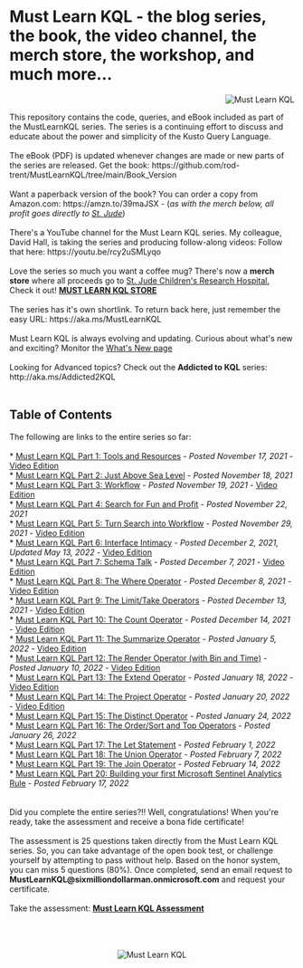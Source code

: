 # Must Learn KQL - the blog series, the book, the video channel, the merch store, the workshop, and much more...<br>
<p align="right"><img src="https://github.com/rod-trent/MustLearnKQL/blob/main/Series_Images/MustLearnKQLBannerSmallSmall.png" alt="Must Learn KQL"></center></p>
This repository contains the code, queries, and eBook included as part of the MustLearnKQL series. The series is a continuing effort to discuss and educate about the power and simplicity of the Kusto Query Language.<br><br>
The eBook (PDF) is updated whenever changes are made or new parts of the series are released. Get the book: https://github.com/rod-trent/MustLearnKQL/tree/main/Book_Version
<br><br>
Want a paperback version of the book? You can order a copy from Amazon.com: https://amzn.to/39maJSX - (<i>as with the merch below, all profit goes directly to <a href="https://www.stjude.org/" target="_blank">St. Jude</a></i>)
<br><br>
There's a YouTube channel for the Must Learn KQL series. My colleague, David Hall, is taking the series and producing follow-along videos: Follow that here: https://youtu.be/rcy2uSMLyqo  
<br><br>
Love the series so much you want a coffee mug? There's now a <b>merch store</b> where all proceeds go to <a href="https://www.stjude.org/" target="_blank">St. Jude Children's Research Hospital.</a> Check it out! <b><a href="https://must-learn-kql.creator-spring.com" target="_blank">MUST LEARN KQL STORE</a></b>
<br><br>
The series has it's own shortlink. To return back here, just remember the easy URL:  https://aka.ms/MustLearnKQL
<br><br>
Must Learn KQL is always evolving and updating. Curious about what's new and exciting? Monitor the <a href="https://github.com/rod-trent/MustLearnKQL/blob/main/WhatsNew.md" target="_blank">What's New page</a>
<br><br>
Looking for Advanced topics? Check out the <b>Addicted to KQL</b> series: http://aka.ms/Addicted2KQL
<br><br>
<b><h2>Table of Contents</h2></b>
The following are links to the entire series so far:
<br><br>
* <a href="https://azurecloudai.blog/2021/11/17/must-learn-kql-part-1-tools-and-resources/" target="_blank">Must Learn KQL Part 1: Tools and Resources</a> - <i>Posted November 17, 2021</i> - <a href="https://youtu.be/rcy2uSMLyqo" target="_blank">Video Edition</a><br>
* <a href="https://azurecloudai.blog/2021/11/18/must-learn-kql-part-2-just-above-sea-level/" target="_blank">Must Learn KQL Part 2: Just Above Sea Level</a> - <i>Posted November 18, 2021</i><br>
* <a href="https://azurecloudai.blog/2021/11/19/must-learn-kql-part-3-workflow/" target="_blank">Must Learn KQL Part 3: Workflow</a> - <i>Posted November 19, 2021</i> - <a href="https://youtu.be/Ga9ZABXtYWM" target="_blank">Video Edition</a><br>
* <a href="https://azurecloudai.blog/2021/11/22/must-learn-kql-part-4-search-for-fun-and-profit/" target="_blank">Must Learn KQL Part 4: Search for Fun and Profit</a> - <i>Posted November 22, 2021</i><br>
* <a href="https://azurecloudai.blog/2021/11/29/must-learn-kql-part-5-turn-search-into-workflow/" target="_blank">Must Learn KQL Part 5: Turn Search into Workflow</a> - <i>Posted November 29, 2021</i> - <a href="https://youtu.be/uugHEu4v0bw" target="_blank">Video Edition</a><br>
* <a href="https://azurecloudai.blog/2021/12/02/must-learn-kql-part-6-interface-intimacy/" target="_blank">Must Learn KQL Part 6: Interface Intimacy</a> - <i>Posted December 2, 2021, Updated May 13, 2022</i> - <a href="https://youtu.be/h18G8s1biXA" target="_blank">Video Edition</a><br>
* <a href="https://azurecloudai.blog/2021/12/07/must-learn-kql-part-7-schema-talk/" target="_blank">Must Learn KQL Part 7: Schema Talk</a> - <i>Posted December 7, 2021</i> - <a href="https://youtu.be/VdjVv63n3Vc" target="_blank">Video Edition</a><br>
* <a href="https://azurecloudai.blog/2021/12/08/must-learn-kql-part-8-the-where-operator/" target="_blank">Must Learn KQL Part 8: The Where Operator</a> - <i>Posted December 8, 2021</i> - <a href="https://youtu.be/dBmCNXgpjWM" target="_blank">Video Edition</a><br>
* <a href="https://azurecloudai.blog/2021/12/13/must-learn-kql-part-9-the-limit-and-take-operators/" target="_blank">Must Learn KQL Part 9: The Limit/Take Operators</a> - <i>Posted December 13, 2021</i> - <a href="https://youtu.be/CJT-cR1Lfzo" target="_blank">Video Edition</a><br>
* <a href="https://azurecloudai.blog/2021/12/14/must-learn-kql-part-10-the-count-operator/" target="_blank">Must Learn KQL Part 10: The Count Operator</a> - <i>Posted December 14, 2021</i> - <a href="https://youtu.be/Cc7CcTXok2s" target="_blank">Video Edition</a><br>
* <a href="https://azurecloudai.blog/2022/01/05/must-learn-kql-part-11-the-summarize-operator/" target="_blank">Must Learn KQL Part 11: The Summarize Operator</a> - <i>Posted January 5, 2022</i> - <a href="https://youtu.be/J3GJ81KsjHQ" target="_blank">Video Edition</a><br>
* <a href="https://azurecloudai.blog/2022/01/10/must-learn-kql-part-12-the-render-operator/" target="_blank">Must Learn KQL Part 12: The Render Operator (with Bin and Time)</a> - <i>Posted January 10, 2022</i> - <a href="https://youtu.be/yY3IMWRwOmM" target="_blank">Video Edition</a><br>
* <a href="https://azurecloudai.blog/2022/01/18/must-learn-kql-part-13-the-extend-operator/" target="_blank">Must Learn KQL Part 13: The Extend Operator</a> - <i>Posted January 18, 2022</i> - <a href="https://youtu.be/W4v1u7enWHc" target="_blank">Video Edition</a><br>
* <a href="https://azurecloudai.blog/2022/01/20/must-learn-kql-part-14-the-project-operator/" target="_blank">Must Learn KQL Part 14: The Project Operator</a> - <i>Posted January 20, 2022</i> - <a href="https://www.youtube.com/watch?v=KYxxW82FAyA" target="_blank">Video Edition</a><br>
* <a href="https://azurecloudai.blog/2022/01/24/must-learn-kql-part-15-the-distinct-operator/" target="_blank">Must Learn KQL Part 15: The Distinct Operator</a> - <i>Posted January 24, 2022</i><br>
* <a href="https://azurecloudai.blog/2022/01/26/must-learn-kql-part-16-the-order-sort-and-top-operators/" target="_blank">Must Learn KQL Part 16: The Order/Sort and Top Operators</a> - <i>Posted January 26, 2022</i><br>
* <a href="https://azurecloudai.blog/2022/02/01/must-learn-kql-part-17-the-let-statement/" target="_blank">Must Learn KQL Part 17: The Let Statement</a> - <i>Posted February 1, 2022</i><br> 
* <a href="https://azurecloudai.blog/2022/02/07/must-learn-kql-part-18-the-union-operator/" target="_blank">Must Learn KQL Part 18: The Union Operator</a> - <i>Posted February 7, 2022</i><br> 
* <a href="https://azurecloudai.blog/2022/02/14/must-learn-kql-part-19-the-join-operator/" target="_blank">Must Learn KQL Part 19: The Join Operator</a> - <i>Posted February 14, 2022</i><br> 
* <a href="https://azurecloudai.blog/2022/02/17/must-learn-kql-part-20-building-your-first-microsoft-sentinel-analytics-rule/" target="_blank">Must Learn KQL Part 20: Building your first Microsoft Sentinel Analytics Rule</a> - <i>Posted February 17, 2022</i><br>
<br><br>
Did you complete the entire series?!! Well, congratulations! When you're ready, take the assessment and receive a bona fide certificate!
<br><br>
The assessment is 25 questions taken directly from the Must Learn KQL series. So, you can take advantage of the open book test, or challenge yourself by attempting to pass without help. Based on the honor system, you can miss 5 questions (80%). Once completed, send an email request to <b>MustLearnKQL@sixmilliondollarman.onmicrosoft.com</b> and request your certificate.
<br><br>
Take the assessment: <b><a href="https://forms.office.com/r/6MN69VXLUq" target="_blank">Must Learn KQL Assessment</a></b>
<br><br>
<br><br>
<p align="center"><img src="https://github.com/rod-trent/MustLearnKQL/blob/main/Series_Images/MustLearnKQLBannerMissionSmall.png" alt="Must Learn KQL"></center></p>
